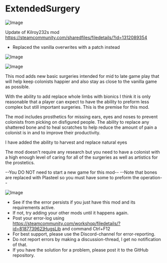 # ExtendedSurgery

![Image](https://i.imgur.com/WAEzk68.png)

Update of Kilroy232s mod
https://steamcommunity.com/sharedfiles/filedetails/?id=1312089354

- Replaced the vanilla overwrites with a patch instead

![Image](https://i.imgur.com/7Gzt3Rg.png)

	
![Image](https://i.imgur.com/NOW7jU1.png)

This mod adds new basic surgeries intended for mid to late game play that will help keep colonists happier and also stay as close to the vanilla game as possible.

With the ability to add replace whole limbs with bionics I think it is only reasonable that a player can expect to have the ability to preform less complex but still important surgeries. This is the premise for this mod.

The mod includes prosthetics for missing ears, eyes and noses to prevent colonists from picking on disfigured people. The ability to replace any shattered bone and to heal scratches to help reduce the amount of pain a colonist is in and to improve their productivity.

I have added the ability to harvest and replace natural eyes

The mod doesn't require any research but you need to have a colonist with a high enough level of caring for all of the surgeries as well as artistics for the prostetics.

--You DO NOT need to start a new game for this mod--
--Note that bones are replaced with Plasteel so you must have some to preform the operation--

![Image](https://i.imgur.com/Rs6T6cr.png)



-  See if the the error persists if you just have this mod and its requirements active.
-  If not, try adding your other mods until it happens again.
-  Post your error-log using https://steamcommunity.com/workshop/filedetails/?id=818773962]HugsLib and command Ctrl+F12
-  For best support, please use the Discord-channel for error-reporting.
-  Do not report errors by making a discussion-thread, I get no notification of that.
-  If you have the solution for a problem, please post it to the GitHub repository.



